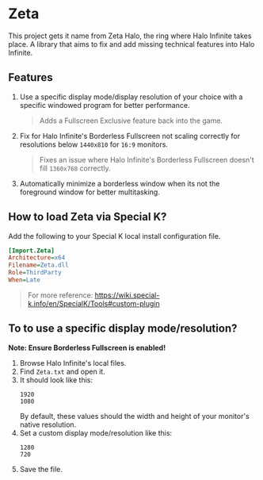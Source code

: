# Zeta
This project gets it name from Zeta Halo, the ring where Halo Infinite takes place.
A library that aims to fix and add missing technical features into Halo Infinite.
## Features
1. Use a specific display mode/display resolution of your choice with a specific windowed program for better performance.
    > Adds a Fullscreen Exclusive feature back into the game.
2. Fix for Halo Infinite's Borderless Fullscreen not scaling correctly for resolutions below `1440x810` for `16:9` monitors.
    > Fixes an issue where Halo Infinite's Borderless Fullscreen doesn't fill `1360x768` correctly.
3. Automatically minimize a borderless window when its not the foreground window for better multitasking.

## How to load Zeta via Special K?
Add the following to your Special K local install configuration file.
```ini
[Import.Zeta]
Architecture=x64
Filename=Zeta.dll
Role=ThirdParty
When=Late
```
> For more reference: https://wiki.special-k.info/en/SpecialK/Tools#custom-plugin


## To to use a specific display mode/resolution?
**Note: Ensure Borderless Fullscreen is enabled!**
1. Browse Halo Infinite's local files.
2. Find `Zeta.txt` and open it.
3. It should look like this:
    ```
    1920
    1080
    ```
    By default, these values should the width and height of your monitor's native resolution.
4. Set a custom display mode/resolution like this:
    ```
    1280
    720
    ```
5. Save the file.